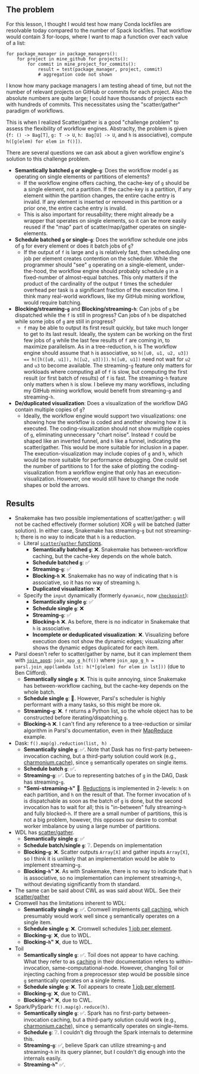 ## The problem

For this lesson, I thought I would test how many Conda lockfiles are resolvable today compared to the number of Spack lockfiles.
That workflow would contain 3 for-loops, where I want to map a function over each value of a list:

```
for package_manager in package_managers():
    for project in mine_github for projects():
        for commit in mine_project_for_commits():
            result = test(package_manager, project, commit)
            # aggregation code not shown
```

I know how many package managers I am testing ahead of time, but not the number of relevant projects on GitHub or commits for each project.
Also the absolute numbers are quite large; I could have thousands of projects each with hundreds of commits.
This necessitates using the "scatter/gather" paradigm of workflows.

This is when I realized Scatter/gather is a good "challenge problem" to assess the flexibility of workflow engines.
Abstraclty, the problem is given {`f: () -> Bag[T]`, `g: T -> U`, `h: Bag[U] -> U`, and `h` is associative}, compute `h([g(elem) for elem in f()])`.

There are several questions we can ask about a given workflow engine's solution to this challenge problem.

- **Semantically batched `g` or single-`g`**: Does the workflow model `g` as operating on single elements or partitions of elements?
  - If the workflow engine offers caching, the cache-key of `g` should be a single element, not a partition. If the cache-key is a partition, if any element within the partition changes, the entire cache entry is invalid. If any element is inserted or removed in this partition or a prior one, the entire cache entry is invalid.
  - This is also important for reusability; there might already be a wrapper that operates on single elements, so it can be more easily reused if the "map" part of scatter/map/gather operates on single-elements.
- **Schedule batched `g` or single-`g`**: Does the workflow schedule one jobs of `g` for every element or does it batch jobs of `g`?
  - If the output of `f` is large and `g` is relatively fast, then scheduling one job per element creates contention on the scheduler. While the programmer should "see" `g` operating on a single-element, under-the-hood, the workflow engine should probably schedule `g` in a fixed-number of almost-equal batches. This only matters if the product of the cardinality of the output `f`  times the scheduler overhead per task is a significant fraction of the execution time. I think many real-world workflows, like my GitHub mining workflow, would require batching.
- **Blocking/streaming-`g`** and **Blocking/streaming-`h`**: Can jobs of `g` be dispatched while the `f` is still in progress? Can jobs of `h` be dispatched while some jobs of `g` are still in progress?
  - `f` may be able to output its first result quickly, but take much longer to get to its last result. Ideally, the system can be working on the first few jobs of `g` while the last few results of `f` are coming in, to maximize parallelism. As in a tree-reduction, `h` is The workflow engine should assume that `h` is associative, so `h([u0, u1, u2, u3]) == h([h([u0, u1]), h([u2, u3])])`. `h([u0, u1])` need not wait for `u2` and `u3` to become available. The streaming-`g` feature only matters for workloads where computing all of `f` is slow, but computing the first result (or first batch of results) of `f` is fast. The streaming-`h` feature only matters when `h` is slow. I believe my many workflows, including my GitHub mining workflow, would benefit from streaming-`g` and streaming-`h`.
- **De/duplicated visualization**: Does a visualization of the workflow DAG contain multiple copies of `g`?
  - Ideally, the workflow engine would support two visualizations: one showing how the workflow is coded and another showing how it is executed. The coding-visualization should not show multiple copies of `g`, eliminating unnecessary "chart noise". Instead `f` could be shaped like an inverted funnel, and `h` like a funnel, indicating the scatter/gather. This would be more suitable for inclusion in a paper. The execution-visualization may include copies of `g` and `h`, which would be more suitable for performance debugging. One could set the number of partitions to 1 for the sake of plotting the coding-visualization from a workflow engine that only has an execution-visualization. However, one would still have to change the node shapes or bold the arrows.

## Results

- Snakemake has two possible implementations of scatter/gather: `g` will not be cached effectively (former solution) XOR `g` will be batched (latter solution). In either case, Snakemake has streaming-`g` but not streaming-`h`; there is no way to indicate that `h` is a reduction.
  - Literal [`scatter`/`gather` functions](https://snakemake.readthedocs.io/en/v8.11.6/snakefiles/rules.html#defining-scatter-gather-processes).
    - **Semantically batched `g`**: ❌. Snakemake has between-workflow caching, but the cache-key depends on the whole batch.
    - **Schedule batched `g`**: ✅
    - **Streaming-`g`**: ✅
    - **Blocking-`h`** ❌. Snakemake has no way of indicating that `h` is associative, so it has no way of streaming `h`.
    - **Duplicated visualization**: ❌
  - Specify the `input` dynamically (formerly `dyanamic`, now [`checkpoint`](https://snakemake.readthedocs.io/en/v8.11.6/snakefiles/rules.html#data-dependent-conditional-execution)):
    - **Semantically single `g`**: ✅
    - **Schedule single `g`**: ❌
    - **Streaming-`g`**: ✅
    - **Blocking-`h`** ❌. As before, there is no indicator in Snakemake that `h` is associative.
    - **Incomplete or deduplicated visualization**: ❌. Visualizing before execution does not show the dynamic edges; visualizing after shows the dynamic edges duplicated for each item.
- Parsl doesn't refer to scatter/gather by name, but it can implement them with [`join_app`s](https://parsl.readthedocs.io/en/stable/userguide/joins.html): `join_app_g_h(f())` where `join_app_g_h = parsl.join_app(lambda lst: h(*[g(elem) for elem in lst]))` (due to Ben Clifford).
  - **Semantically single `g`**: ❌. This is quite annoying, since Snakemake has between-workflow caching, but the cache-key depends on the whole batch.
  - **Schedule single `g`**: 🤔. However, Parsl's scheduler is highly performant with a many tasks, so this might be more ok.
  - **Streaming-`g`**: ❌. `f` returns a Python list, so the whole object has to be constructed before iterating/dispatching `g`.
  - **Blocking-`h`** ❌. I can't find any reference to a tree-reduction or similar algorithm in Parsl's documentation, even in their [MapReduce](https://parsl.readthedocs.io/en/stable/userguide/workflow.html#mapreduce) example.
- Dask: `f().map(g).reduction(list, h) `.
  - **Semantically single `g`**: ✅. Note that Dask has no first-party between-invocation caching, but a third-party solution could work (e.g., [charmonium.cache](https://charmoniumq.github.io/charmonium.cache/)), since `g` semantically operates on single items.
  - **Schedule batch `g`**: ✅.
  - **Streaming-`g`**: ✅.  Due to representing batches of `g` in the DAG, Dask has streaming-`g`.
  - **"Semi-streaming-`h`"** 🤔. [Reductions](https://docs.dask.org/en/stable/generated/dask.bag.Bag.reduction.html#dask.bag.Bag.reduction) is implemented in 2-levels: `h` on each partition, and `h` on the result of that. The former invocation of `h` is dispatchable as soon as the batch of `g` is done, but the second invocation has to wait for all; this is "in-between" fully streaming-`h` and fully blocked-`h`. If there are a small number of partitions, this is not a big problem, however, this opposes our desire to combat worker imbalance by using a large number of partitions.
- WDL has [scatter/gather](https://github.com/openwdl/wdl/blob/wdl-1.1/SPEC.md#scatter-statement).
  - **Semantically single `g`**: ✅
  - **Schedule batch/single `g`**: ❔. Depends on implementation
  - **Blocking-`g`**: ❌.  Scatter outputs `Array[X]` and gather inputs `Array[X]`, so I think it is unlikely that an implementation would be able to implement streaming-`g`.
  - **Blocking-`h`"** ❌. As with Snakemake, there is no way to indicate that `h` is associative, so no implementation can implement streaming-`h`, without deviating significantly from th standard.
- The same can be said about CWL as was said about WDL. See their [scatter/gather](http://www.commonwl.org/user_guide/topics/workflows.html#scattering-steps)
- Cromwell has the limitations inherent to WDL:
  - **Semantically single `g`**: ✅. Cromwell implements [call caching](https://cromwell.readthedocs.io/en/latest/cromwell_features/CallCaching/), which presumably would work well since `g` semantically operates on a single item.
  - **Schedule single `g`**: ❌. Cromwell schedules [1 job per element](https://cromwell.readthedocs.io/en/latest/developers/bitesize/workflowExecution/executionAndValueStoreExamples/#handling-scatters).
  - **Blocking-`g`**: ❌, due to WDL.
  - **Blocking-`h`"** ❌, due to WDL.
- Toil
  - **Semantically single `g`**: ✅. Toil does not appear to have caching. What they refer to as [caching](https://toil.readthedocs.io/en/latest/appendices/architecture.html#caching) in their documentation refers to within-invocation, same-computational-node. However, changing Toil or injecting caching from a preprocessor step would be possible since `g` semantically operates on a single items.
  - **Schedule single `g`**: ❌. Toil appears to create [1 job per element](https://toil.readthedocs.io/en/latest/appendices/architecture.html#toil-support-for-common-workflow-language).
  - **Blocking-`g`**: ❌, due to CWL.
  - **Blocking-`h`"** ❌, due to CWL.
- Spark/PySpark: `f().map(g).reduce(h)`.
  - **Semantically single `g`**: ✅. Spark has no first-party between-invocation caching, but a third-party solution could work (e.g., [charmonium.cache](https://charmoniumq.github.io/charmonium.cache/)), since `g` semantically operates on single-items.
  - **Schedule `g`**: ❔. I couldn't dig through the Spark internals to determine this.
  - **Streaming-`g`**: ✅, believe Spark can utilize streaming-`g` and streaming-`h` in its query planner, but I couldn't dig enough into the internals easily.
  - **Streaming-`h`"** ✅.
 
